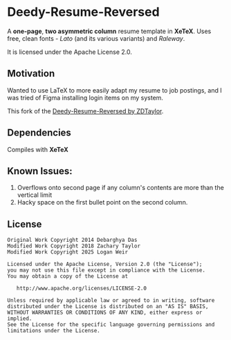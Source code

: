 Deedy-Resume-Reversed
=========================

A **one-page**, **two asymmetric column** resume template in **XeTeX**.
Uses free, clean fonts - *Lato* (and its various variants) and *Raleway*.

It is licensed under the Apache License 2.0.

## Motivation

Wanted to use LaTeX to more easily adapt my resume to job postings, and I was tried of Figma installing login items on my system.

This fork of the [Deedy-Resume-Reversed by ZDTaylor](https://github.com/ZDTaylor/Deedy-Resume-Reversed).


## Dependencies

Compiles with **XeTeX**

## Known Issues:
1. Overflows onto second page if any column's contents are more than the vertical limit
2. Hacky space on the first bullet point on the second column.

## License
    Original Work Copyright 2014 Debarghya Das
    Modified Work Copyright 2018 Zachary Taylor
    Modified Work Copyright 2025 Logan Weir

    Licensed under the Apache License, Version 2.0 (the "License");
    you may not use this file except in compliance with the License.
    You may obtain a copy of the License at

       http://www.apache.org/licenses/LICENSE-2.0

    Unless required by applicable law or agreed to in writing, software
    distributed under the License is distributed on an "AS IS" BASIS,
    WITHOUT WARRANTIES OR CONDITIONS OF ANY KIND, either express or implied.
    See the License for the specific language governing permissions and
    limitations under the License.
